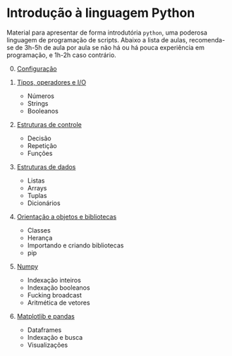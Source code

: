 # Introdução à linguagem Python

Material para apresentar de forma introdutória `python`, uma poderosa linguagem de programação de scripts. Abaixo a lista de aulas, recomenda-se de 3h-5h de aula por aula se não há ou há pouca experiência em programação, e 1h-2h caso contrário.

0. [Configuração](./Aula_0_Configuracao.md)

1. [Tipos, operadores e I/O](./Aula_1_Operadores)  
    * Números
    * Strings
    * Booleanos

2. [Estruturas de controle](./Aula_2_Controle)
    * Decisão
    * Repetição
    * Funções

3. [Estruturas de dados](./Aula_3_Estrutura)
    * Listas
    * Arrays
    * Tuplas
    * Dicionários

4. [Orientação a objetos e bibliotecas](./Aula_4_POO)
    * Classes
    * Herança
    * Importando e criando bibliotecas
    * pip

5. [Numpy](./Aula_5_Numpy)
    * Indexação inteiros
    * Indexação booleanos
    * Fucking broadcast
    * Aritmética de vetores

6. [Matplotlib e pandas](./Aula_6_Pandas)
   * Dataframes
   * Indexação e busca
   * Visualizações

